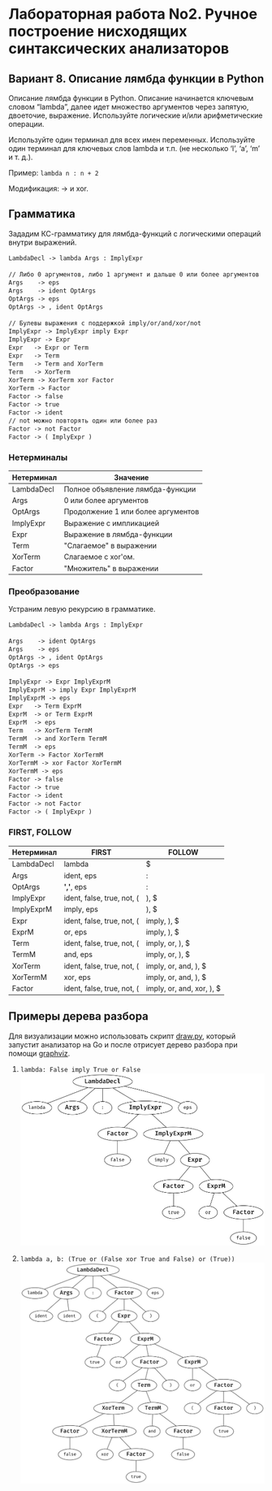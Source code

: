 # Лабораторная работа No2. Ручное построение нисходящих синтаксических анализаторов

## Вариант 8. Описание лямбда функции в Python
Описание лямбда функции в Python. Описание начинается ключевым словом “lambda”, далее идет множество аргументов через запятую, двоеточие, выражение. Используйте логические и/или арифметические операции.  

Используйте один терминал для всех имен переменных. Используйте один терминал для ключевых слов lambda и т.п. (не несколько ‘l’, ‘a’, ‘m’ и т. д.).  

Пример: `lambda n : n + 2`

Модификация: -> и xor.

## Грамматика

Зададим КС-грамматику для лямбда-функций с логическими операций внутри выражений.  

```
LambdaDecl -> lambda Args : ImplyExpr

// Либо 0 аргументов, либо 1 аргумент и дальше 0 или более аргументов
Args    -> eps
Args    -> ident OptArgs
OptArgs -> eps
OptArgs -> , ident OptArgs

// Булевы выражения с поддержкой imply/or/and/xor/not
ImplyExpr -> ImplyExpr imply Expr
ImplyExpr -> Expr
Expr   -> Expr or Term
Expr   -> Term
Term   -> Term and XorTerm
Term   -> XorTerm
XorTerm -> XorTerm xor Factor
XorTerm -> Factor
Factor -> false
Factor -> true
Factor -> ident
// not можно повторять один или более раз
Factor -> not Factor
Factor -> ( ImplyExpr )
```

### Нетерминалы

| Нетерминал | Значение |
| --- | --- |
| LambdaDecl | Полное объявление лямбда-функции |
| Args | 0 или более аргументов |
| OptArgs | Продолжение 1 или более аргументов |
| ImplyExpr | Выражение с импликацией |
| Expr | Выражение в лямбда-функции |
| Term | "Слагаемое" в выражении |
| XorTerm | Слагаемое с xor'ом. |
| Factor | "Множитель" в выражении |

### Преобразование

Устраним левую рекурсию в грамматике.

```
LambdaDecl -> lambda Args : ImplyExpr

Args    -> ident OptArgs
Args    -> eps
OptArgs -> , ident OptArgs
OptArgs -> eps

ImplyExpr -> Expr ImplyExprM
ImplyExprM -> imply Expr ImplyExprM
ImplyExprM -> eps
Expr   -> Term ExprM
ExprM  -> or Term ExprM
ExprM  -> eps
Term   -> XorTerm TermM
TermM  -> and XorTerm TermM
TermM  -> eps
XorTerm -> Factor XorTermM
XorTermM -> xor Factor XorTermM
XorTermM -> eps
Factor -> false
Factor -> true
Factor -> ident
Factor -> not Factor
Factor -> ( ImplyExpr )
```

### FIRST, FOLLOW

| Нетерминал | FIRST | FOLLOW |
| --- | --- | --- |
| LambdaDecl | lambda | $ |
| Args | ident, eps | : |
| OptArgs | **','**, eps | : |
| ImplyExpr | ident, false, true, not, ( | ), $ |
| ImplyExprM | imply, eps | ), $ |
| Expr | ident, false, true, not, ( | imply, ), $ |
| ExprM | or, eps | imply, ), $ |
| Term | ident, false, true, not, ( | imply, or, ), $ |
| TermM | and, eps | imply, or, ), $ |
| XorTerm | ident, false, true, not, ( | imply, or, and, ), $ |
| XorTermM | xor, eps | imply, or, and, ), $ |
| Factor | ident, false, true, not, ( | imply, or, and, xor, ), $ |

## Примеры дерева разбора

Для визуализации можно использовать скрипт [draw.py](./draw.py), который запустит анализатор на Go и после отрисует дерево разбора при помощи [graphviz](https://graphviz.org/).

1. `lambda: False imply True or False`  
![](img/example-1.png)

2. `lambda a, b: (True or (False xor True and False) or (True))`
![](img/example-2.png)